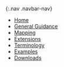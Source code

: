 {:.nav .navbar-nav}
<!-- don't remove the line above - choose what you want  
- [Home](index.html)
- [General Guidance](guidance.html)
- [Profiles and Logical Models](profiles.html)
- [Notice to Balloters](balloters.html)
- [Extensions](extensions.html)
- [Terminology](terminology.html)
- [Search Parameters](searchparams.html)
- [Capability Statements](capstatements.html)
- [Security](security.html)
- [Examples](examples.html)
- [Downloads](downloads.html)

- [General Guidance and Questions <span class="caret"></span>](#){: .dropdown-toggle data-toggle="dropdown"}
    - [eCR Exchange Transactions](ecr-exchange.html)
    - [Triggering / Decision Support](triggering.html)
    - [FHIR Timing and Roll-Out](fhir-timing.html)
    {: .dropdown-menu}
*****no empty lines****

-->
- [Home](index.html)
- [General Guidance](guidance.html)
- [Mapping](mapping.html)
- [Extensions](extensions.html)
- [Terminology](terminology.html)
- [Examples](examples.html)
- [Downloads](downloads.html)

<!-- ******* how to create a dropdown menu in md ********
- [Capability Statements <span class="caret"></span>](#){: .dropdown-toggle data-toggle="dropdown"}
    - [Conformance requirements for Server](CapabilityStatement-server.html)
    - [Conformance requirements for Client](CapabilityStatement-client.html)
    {: .dropdown-menu}
-->
